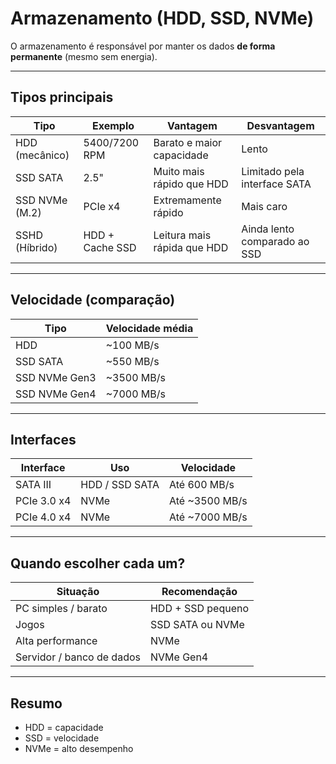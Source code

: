 # Armazenamento (HDD, SSD, NVMe)

O armazenamento é responsável por manter os dados **de forma permanente** (mesmo sem energia).

---

## Tipos principais

| Tipo | Exemplo | Vantagem | Desvantagem |
|------|----------|-----------|-------------|
| HDD (mecânico) | 5400/7200 RPM | Barato e maior capacidade | Lento |
| SSD SATA | 2.5" | Muito mais rápido que HDD | Limitado pela interface SATA |
| SSD NVMe (M.2) | PCIe x4 | Extremamente rápido | Mais caro |
| SSHD (Híbrido) | HDD + Cache SSD | Leitura mais rápida que HDD | Ainda lento comparado ao SSD |

---

## Velocidade (comparação)

| Tipo | Velocidade média |
|------|------------------|
| HDD | ~100 MB/s |
| SSD SATA | ~550 MB/s |
| SSD NVMe Gen3 | ~3500 MB/s |
| SSD NVMe Gen4 | ~7000 MB/s |

---

## Interfaces

| Interface | Uso | Velocidade |
|----------|-----|-------------|
| SATA III | HDD / SSD SATA | Até 600 MB/s |
| PCIe 3.0 x4 | NVMe | Até ~3500 MB/s |
| PCIe 4.0 x4 | NVMe | Até ~7000 MB/s |

---

## Quando escolher cada um?

| Situação | Recomendação |
|----------|--------------|
| PC simples / barato | HDD + SSD pequeno |
| Jogos | SSD SATA ou NVMe |
| Alta performance | NVMe |
| Servidor / banco de dados | NVMe Gen4 |

---

## Resumo

- HDD = capacidade
- SSD = velocidade
- NVMe = alto desempenho
